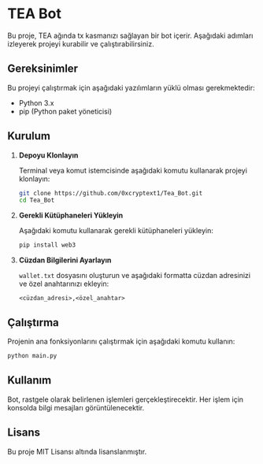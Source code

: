 # TEA Bot

Bu proje, TEA ağında tx kasmanızı sağlayan bir bot içerir. Aşağıdaki adımları izleyerek projeyi kurabilir ve çalıştırabilirsiniz.

## Gereksinimler

Bu projeyi çalıştırmak için aşağıdaki yazılımların yüklü olması gerekmektedir:

- Python 3.x
- pip (Python paket yöneticisi)

## Kurulum

1. **Depoyu Klonlayın**

   Terminal veya komut istemcisinde aşağıdaki komutu kullanarak projeyi klonlayın:

   ```bash
   git clone https://github.com/0xcryptext1/Tea_Bot.git
   cd Tea_Bot
   ```

2. **Gerekli Kütüphaneleri Yükleyin**

   Aşağıdaki komutu kullanarak gerekli kütüphaneleri yükleyin:

   ```bash
   pip install web3
   ```

3. **Cüzdan Bilgilerini Ayarlayın**

   `wallet.txt` dosyasını oluşturun ve aşağıdaki formatta cüzdan adresinizi ve özel anahtarınızı ekleyin:

   ```
   <cüzdan_adresi>,<özel_anahtar>
   ```

## Çalıştırma

Projenin ana fonksiyonlarını çalıştırmak için aşağıdaki komutu kullanın:
```bash
python main.py
```

## Kullanım

Bot, rastgele olarak belirlenen işlemleri gerçekleştirecektir. Her işlem için konsolda bilgi mesajları görüntülenecektir.

## Lisans

Bu proje MIT Lisansı altında lisanslanmıştır.
